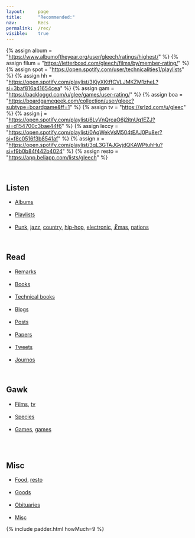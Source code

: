 ```yaml
---
layout: 	page
title: 		"Recommended:"
nav: 		Recs
permalink: 	/rec/
visible:	true
---
```


{%  assign album =  "https://www.albumoftheyear.org/user/gleech/ratings/highest/"    %}
{%	assign filum =	"https://letterboxd.com/gleech/films/by/member-rating/"	%}
{%	assign spot = "https://open.spotify.com/user/technicalities1/playlists"	%}
{%  assign hh = "https://open.spotify.com/playlist/3KjyXKtffCVLJMKZM1zheL?si=3baf816a41654cea" %}
{%  assign gam = "https://backloggd.com/u/glee/games/user-rating/" %}
{%  assign boa = "https://boardgamegeek.com/collection/user/gleec?subtype=boardgame&ff=1" %}
{%  assign tv = "https://srlzd.com/u/gleec"    %}
{%  assign j = "https://open.spotify.com/playlist/6LvVnQrcaO6j2itnUq1EZJ?si=d154700c3bae44f6" %}
{%  assign leccy = "https://open.spotify.com/playlist/0AqWekVsM504tEAJ0Pu8er?si=f8c0516f3b8541af"  %}
{%  assign x = "https://open.spotify.com/playlist/3qL3GTAJGyjdQKAWPtuhHu?si=f9b0b84f442b4024"   %}
{%  assign resto = "https://app.beliapp.com/lists/gleech"   %}


<br>

## Listen

* <a href="{{album}}">Albums</a><br><br>
* <a href="{{spot}}">Playlists</a><br><br>
* <a href="/punk">Punk</a>, <a href="{{j}}">jazz</a>, <a href="/country">country</a>, <a href="{{hh}}">hip-hop</a>, <a href="{{leccy}}">electronic</a>, <a href="{{x}}">☧mas</a>, <a href="/nation-sound">nations</a>

<br>

## Read

* <a href="/quotations">Remarks</a><br><br>
* <a href="/books">Books</a><br><br>
* <a href="/technicalities">Technical books</a><br><br>
* <a href="/blogroll">Blogs</a><br><br>
* <a href="/best">Posts</a><br><br>
* <a href="/papers">Papers</a><br><br>
* <a href="/tweets">Tweets</a><br><br>
* <a href="/journos">Journos</a>
<!-- * <a href="/poems">Poems</a><br><br> -->

<br>

## Gawk

* <a href="{{filum}}">Films</a>, <a href="{{tv}}">tv</a><br><br>
* <a href="/specie">Species</a><br><br>
* <a href="{{gam}}">Games</a>, <a href="{{boa}}">games</a><br><br>
<!-- 
\* memes<br><br>
\* art<br><br>
\* photography<br><br>
 -->
<br>

## Misc

* <a href="/food">Food</a>, <a href="{{resto}}">resto</a><br><br>
* <a href="/stuff">Goods</a><br><br>
* <a href="/deaths">Obituaries</a><br><br>
* <a href="/favs/all">Misc</a>




{%	include padder.html 	howMuch=9	%}